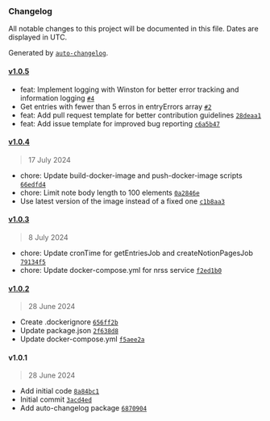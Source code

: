 ### Changelog

All notable changes to this project will be documented in this file. Dates are displayed in UTC.

Generated by [`auto-changelog`](https://github.com/CookPete/auto-changelog).

#### [v1.0.5](https://github.com/isvaku/notion-rss/compare/v1.0.4...v1.0.5)

- feat: Implement logging with Winston for better error tracking and information logging [`#4`](https://github.com/isvaku/notion-rss/pull/4)
- Get entries with fewer than 5 erros in entryErrors array [`#2`](https://github.com/isvaku/notion-rss/pull/2)
- feat: Add pull request template for better contribution guidelines [`28deaa1`](https://github.com/isvaku/notion-rss/commit/28deaa1435624559275ed6ff053fea62ab365d7e)
- feat: Add issue template for improved bug reporting [`c6a5b47`](https://github.com/isvaku/notion-rss/commit/c6a5b478cc61f1883839db868042521d946298e7)

#### [v1.0.4](https://github.com/isvaku/notion-rss/compare/v1.0.3...v1.0.4)

> 17 July 2024

- chore: Update build-docker-image and push-docker-image scripts [`66edfd4`](https://github.com/isvaku/notion-rss/commit/66edfd42279977e67dfc6b8f37a27374e5b37fd3)
- chore: Limit note body length to 100 elements [`0a2846e`](https://github.com/isvaku/notion-rss/commit/0a2846ee516a447fc7739b20c24759c00d6d081d)
- Use latest version of the image instead of a fixed one [`c1b8aa3`](https://github.com/isvaku/notion-rss/commit/c1b8aa311d733b35e85cafec57200c85e95dcd25)

#### [v1.0.3](https://github.com/isvaku/notion-rss/compare/v1.0.2...v1.0.3)

> 8 July 2024

- chore: Update cronTime for getEntriesJob and createNotionPagesJob [`79134f5`](https://github.com/isvaku/notion-rss/commit/79134f5f9c12febdb45bee6f5c631aa40586e91d)
- chore: Update docker-compose.yml for nrss service [`f2ed1b0`](https://github.com/isvaku/notion-rss/commit/f2ed1b0b65b2e6e4eb58244fb154192fe121d60f)

#### [v1.0.2](https://github.com/isvaku/notion-rss/compare/v1.0.1...v1.0.2)

> 28 June 2024

- Create .dockerignore [`656ff2b`](https://github.com/isvaku/notion-rss/commit/656ff2bb48ec035e971eb4a7fa55458222ac89bc)
- Update package.json [`2f638d8`](https://github.com/isvaku/notion-rss/commit/2f638d8cccb24981ffba6ff3e4cc4d2e0b2dff25)
- Update docker-compose.yml [`f5aee2a`](https://github.com/isvaku/notion-rss/commit/f5aee2ae402cae01b53863da7bd068df1c88937b)

#### v1.0.1

> 28 June 2024

- Add initial code [`8a84bc1`](https://github.com/isvaku/notion-rss/commit/8a84bc1c4d1c62ff029e4075df13c1b1ca5d0c70)
- Initial commit [`3acd4ed`](https://github.com/isvaku/notion-rss/commit/3acd4ed8891b7312c0f7d1d120cddbf510a13d5a)
- Add auto-changelog package [`6870904`](https://github.com/isvaku/notion-rss/commit/68709044294a13e8d09ce502a3a6afc2a26c38ac)
